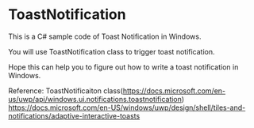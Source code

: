 # ToastNotification
This is a C# sample code of Toast Notification in Windows.  

You will use ToastNotification class to trigger toast notification.  

Hope this can help you to figure out how to write a toast notification in Windows.  



Reference:
ToastNotificaiton class(https://docs.microsoft.com/en-us/uwp/api/windows.ui.notifications.toastnotification)
https://docs.microsoft.com/en-US/windows/uwp/design/shell/tiles-and-notifications/adaptive-interactive-toasts
